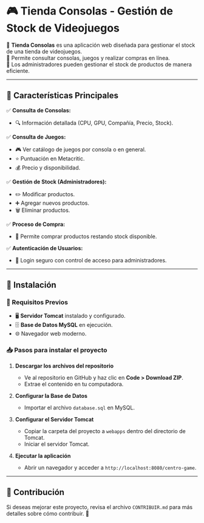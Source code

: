 # 🎮 Tienda Consolas - Gestión de Stock de Videojuegos  

🚀 **Tienda Consolas** es una aplicación web diseñada para gestionar el stock de una tienda de videojuegos.  
💾 Permite consultar consolas, juegos y realizar compras en línea.  
🔐 Los administradores pueden gestionar el stock de productos de manera eficiente.  

---

## 📌 Características Principales  

✅ **Consulta de Consolas:**  
   - 🔍 Información detallada (CPU, GPU, Compañía, Precio, Stock).  

✅ **Consulta de Juegos:**  
   - 🎮 Ver catálogo de juegos por consola o en general.  
   - ⭐ Puntuación en Metacritic.  
   - 💰 Precio y disponibilidad.  

✅ **Gestión de Stock (Administradores):**  
   - ✏️ Modificar productos.  
   - ➕ Agregar nuevos productos.  
   - 🗑️ Eliminar productos.  

✅ **Proceso de Compra:**  
   - 🛒 Permite comprar productos restando stock disponible.  

✅ **Autenticación de Usuarios:**  
   - 🔑 Login seguro con control de acceso para administradores.  

---

## 🚀 Instalación  

### 🔧 Requisitos Previos  
- 🖥️ **Servidor Tomcat** instalado y configurado.  
- 🗄️ **Base de Datos MySQL** en ejecución.  
- 🌐 Navegador web moderno.  

### 📥 Pasos para instalar el proyecto  

1. **Descargar los archivos del repositorio**  
   - Ve al repositorio en GitHub y haz clic en **Code > Download ZIP**.  
   - Extrae el contenido en tu computadora.  

2. **Configurar la Base de Datos**  
   - Importar el archivo `database.sql` en MySQL.  

3. **Configurar el Servidor Tomcat**  
   - Copiar la carpeta del proyecto a `webapps` dentro del directorio de Tomcat.  
   - Iniciar el servidor Tomcat.  

4. **Ejecutar la aplicación**  
   - Abrir un navegador y acceder a `http://localhost:8080/centro-game`.  

---

## 🤝 Contribución
Si deseas mejorar este proyecto, revisa el archivo `CONTRIBUIR.md` para más detalles sobre cómo contribuir. 🎉
  
